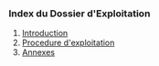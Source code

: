 ### Index du Dossier d'Exploitation

1. [Introduction](sections/introduction.md)
2. [Procedure d'exploitation](sections/procedure.md)
3. [Annexes](sections/annexes.md)